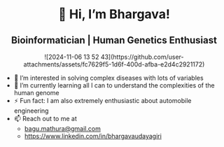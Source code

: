 <h1 align="center">👋 Hi, I’m Bhargava!</h1>
<h2 align="center">Bioinformatician | Human Genetics Enthusiast</h2>

<p align="center">![2024-11-06 13 52 43](https://github.com/user-attachments/assets/fc7629f5-1d6f-400d-afba-e2d4c2921172)</p>


- 👀 I’m interested in solving complex diseases with lots of variables
- 🌱 I’m currently learning all I can to understand the complexities of the human genome
- ⚡ Fun fact: I am also extremely enthusiastic about automobile engineering
- 📫 Reach out to me at
  - bagu.mathura@gmail.com
  - https://www.linkedin.com/in/bhargavaudayagiri
